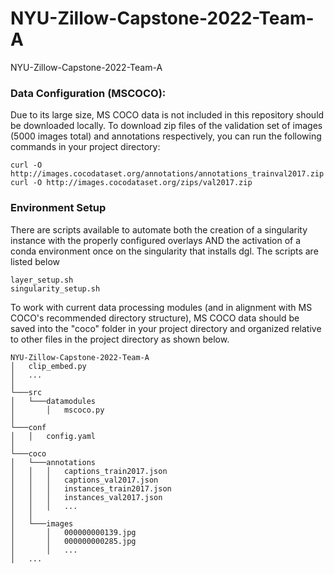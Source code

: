 # NYU-Zillow-Capstone-2022-Team-A
NYU-Zillow-Capstone-2022-Team-A

### Data Configuration (MSCOCO):
Due to its large size, MS COCO data is not included in this repository should be downloaded locally. To download zip files of the validation set of images  (5000 images total) and annotations respectively, you can run the following commands in your project directory:

```
curl -O http://images.cocodataset.org/annotations/annotations_trainval2017.zip
curl -O http://images.cocodataset.org/zips/val2017.zip
```

### Environment Setup 
There are scripts available to automate both the creation of a singularity instance with the properly configured overlays AND the activation of a conda environment once on the singularity that installs dgl. The scripts are listed below 

```
layer_setup.sh
singularity_setup.sh
```

To work with current data processing modules (and in alignment with MS COCO's recommended directory structure), MS COCO data should be saved into the "coco" folder in your project directory and organized relative to other files in the project directory as shown below.

```
NYU-Zillow-Capstone-2022-Team-A
│   clip_embed.py
│   ...
│
└───src
│   └───datamodules
│       │   mscoco.py
│       
└───conf
│   │   config.yaml
│       
└───coco
│   └───annotations
│   │   │   captions_train2017.json
│   │   │   captions_val2017.json
│   │   │   instances_train2017.json
│   │   │   instances_val2017.json
│   │   │   ...
│   │
│   └───images
│       │   000000000139.jpg
│       │   000000000285.jpg
│       │   ...
│   ...    

```
